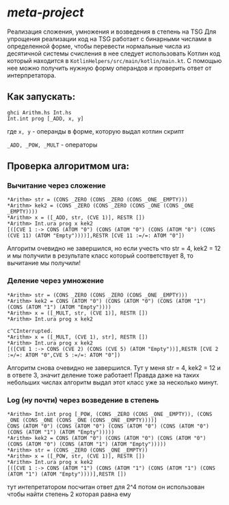 # *meta-project*
Реализация сложения, умножения и возведения в степень на TSG
Для упрощения реализации код на TSG работает с бинарными числами в определенной форме, 
чтобы перевести нормальные числа из десятичной системы счисления в нее следует использовать 
Котлин код который находится в `KotlinHelpers/src/main/kotlin/main.kt`. 
С помощью нее можно получить нужную форму операндов и проверить ответ от интерпретатора.

## Как запускать:
```
ghci Arithm.hs Int.hs
Int.int prog [_ADD, x, y]
```
где `x, y` - операнды в форме, которую выдал котлин скрипт

`_ADD, _POW, _MULT` - операторы

## Проверка алгоритмом ura:
### Вычитание через сложение
```
*Arithm> str = (CONS _ZERO (CONS _ZERO (CONS _ONE _EMPTY)))
*Arithm> kek2 = (CONS _ZERO (CONS _ZERO (CONS _ONE (CONS _ONE _EMPTY))))
*Arithm> x = ([_ADD, str, (CVE 1)], RESTR [])
*Arithm> Int.ura prog x kek2
[([CVE 1 :-> CONS (ATOM "0") (CONS (ATOM "0") (CONS (ATOM "0") (CONS (CVE 11) (ATOM "Empty"))))],RESTR [CVE 11 :=/=: ATOM "0"])
```
Алгоритм очевидно не завершился, но если учесть что str = 4, kek2 = 12 и мы получили в результате класс который соответствует 8, то вычитание мы получили!
### Деление через умножение
```
*Arithm> str = (CONS _ZERO (CONS _ZERO (CONS _ONE _EMPTY)))
*Arithm> kek2 = CONS (ATOM "0") (CONS (ATOM "0") (CONS (ATOM "1") (CONS (ATOM "1") (ATOM "Empty"))))
*Arithm> x = ([_MULT, str, (CVE 1)], RESTR [])
*Arithm> Int.ura prog x kek2

с^CInterrupted.
*Arithm> x = ([_MULT, (CVE 1), str], RESTR [])
*Arithm> Int.ura prog x kek2
[([CVE 1 :-> CONS (CVE 2) (CONS (CVE 5) (ATOM "Empty"))],RESTR [CVE 2 :=/=: ATOM "0",CVE 5 :=/=: ATOM "0"])
```
Алгоритм снова очевидно не завершился.
Тут у меня str = 4, kek2 = 12 и в ответе 3, значит деление тоже работает! Правда даже на таких небольших числах алгоритм выдал этот класс уже за несколько минут.

### Log (ну почти) через возведение в степень
```
*Arithm> Int.int prog [_POW, (CONS _ZERO (CONS _ONE _EMPTY)), (CONS _ONE (CONS _ONE (CONS _ONE (CONS _ONE _EMPTY))))]
CONS (ATOM "0") (CONS (ATOM "0") (CONS (ATOM "0") (CONS (ATOM "0") (CONS (ATOM "1") (ATOM "Empty")))))
*Arithm> kek2 = CONS (ATOM "0") (CONS (ATOM "0") (CONS (ATOM "0") (CONS (ATOM "0") (CONS (ATOM "1") (ATOM "Empty")))))
*Arithm> str = (CONS _ZERO (CONS _ONE _EMPTY))
*Arithm> x = ([_POW, str, (CVE 1)], RESTR [])
*Arithm> Int.ura prog x kek2
[([CVE 1 :-> CONS (ATOM "1") (CONS (ATOM "1") (CONS (ATOM "1") (CONS (ATOM "1") (ATOM "Empty"))))],RESTR [])
```
тут интепретатором посчитан ответ для 2^4 потом он использован чтобы найти степень 2 которая равна ему


